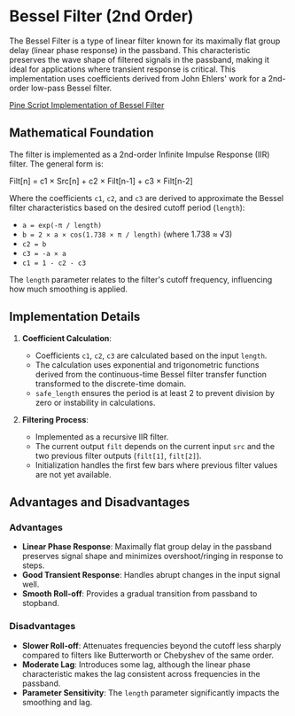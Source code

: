 # Bessel Filter (2nd Order)

The Bessel Filter is a type of linear filter known for its maximally flat group delay (linear phase response) in the passband. This characteristic preserves the wave shape of filtered signals in the passband, making it ideal for applications where transient response is critical. This implementation uses coefficients derived from John Ehlers' work for a 2nd-order low-pass Bessel filter.

[Pine Script Implementation of Bessel Filter](https://github.com/mihakralj/pinescript/blob/main/indicators/filters/bessel.pine)

## Mathematical Foundation

The filter is implemented as a 2nd-order Infinite Impulse Response (IIR) filter. The general form is:

Filt[n] = c1 × Src[n] + c2 × Filt[n-1] + c3 × Filt[n-2]

Where the coefficients `c1`, `c2`, and `c3` are derived to approximate the Bessel filter characteristics based on the desired cutoff period (`length`):

- `a = exp(-π / length)`
- `b = 2 × a × cos(1.738 × π / length)` (where 1.738 ≈ √3)
- `c2 = b`
- `c3 = -a × a`
- `c1 = 1 - c2 - c3`

The `length` parameter relates to the filter's cutoff frequency, influencing how much smoothing is applied.

## Implementation Details

1. **Coefficient Calculation**:
    - Coefficients `c1`, `c2`, `c3` are calculated based on the input `length`.
    - The calculation uses exponential and trigonometric functions derived from the continuous-time Bessel filter transfer function transformed to the discrete-time domain.
    - `safe_length` ensures the period is at least 2 to prevent division by zero or instability in calculations.

2. **Filtering Process**:
    - Implemented as a recursive IIR filter.
    - The current output `filt` depends on the current input `src` and the two previous filter outputs (`filt[1]`, `filt[2]`).
    - Initialization handles the first few bars where previous filter values are not yet available.

## Advantages and Disadvantages

### Advantages

- **Linear Phase Response**: Maximally flat group delay in the passband preserves signal shape and minimizes overshoot/ringing in response to steps.
- **Good Transient Response**: Handles abrupt changes in the input signal well.
- **Smooth Roll-off**: Provides a gradual transition from passband to stopband.

### Disadvantages

- **Slower Roll-off**: Attenuates frequencies beyond the cutoff less sharply compared to filters like Butterworth or Chebyshev of the same order.
- **Moderate Lag**: Introduces some lag, although the linear phase characteristic makes the lag consistent across frequencies in the passband.
- **Parameter Sensitivity**: The `length` parameter significantly impacts the smoothing and lag.
